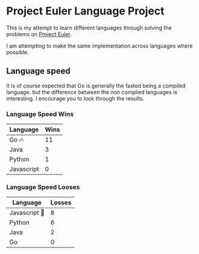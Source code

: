# Project Euler Language Project

This is my attempt to learn different languages through solving the problems on [Project Euler](https://projecteuler.net/).

I am attempting to make the same implementation across languages where possible.

## Language speed

It is of course expected that Go is generally the fasted being a compiled language. but the difference between the non complied languages is interesting. I encourage you to look through the results.

### Language Speed Wins

| Language   | Wins  |
| ---------- | ----- |
| Go 🔥      | 11    |
| Java       | 3     |
| Python     | 1     |
| Javascript | 0     |

### Language Speed Looses

| Language        | Losses  |
| --------------- | ------- |
| Javascript 💩  | 8       |
| Python          | 6       |
| Java            | 2       |
| Go              | 0       |